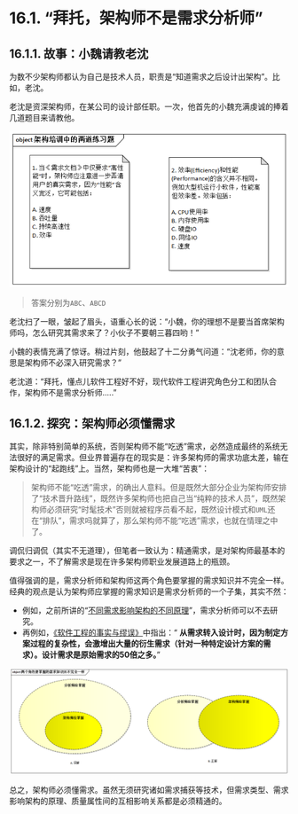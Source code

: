 # 16.1. “拜托，架构师不是需求分析师”

## 16.1.1. 故事：小魏请教老沈

为数不少架构师都认为自己是技术人员，职责是“知道需求之后设计出架构”。比如，老沈。

老沈是资深架构师，在某公司的设计部任职。一次，他首先的小魏充满虔诚的捧着几道题目来请教他。

![架构培训中的两道练习题](images/架构培训中的两道练习题.png)

> 答案分别为`ABC`、`ABCD`

老沈扫了一眼，皱起了眉头，语重心长的说：“小魏，你的理想不是要当首席架构师吗，怎么研究其需求来了？小伙子不要朝三暮四哟！”

小魏的表情充满了惊讶。稍过片刻，他鼓起了十二分勇气问道：“沈老师，你的意思是架构师不必深入研究需求？”

老沈道：“拜托，懂点儿软件工程好不好，现代软件工程讲究角色分工和团队合作，架构师不是需求分析师.....”

## 16.1.2. 探究：架构师必须懂需求

其实，除非特别简单的系统，否则架构师不能“吃透”需求，必然造成最终的系统无法很好的满足需求。但业界普遍存在的现实是：许多架构师的需求功底太差，输在架构设计的“起跑线”上。当然，架构师也是一大堆“苦衷”：

> 架构师不能“吃透”需求，的确出人意料。但是既然大部分企业为架构师安排了“技术晋升路线”，既然许多架构师也把自己当“纯粹的技术人员”，既然架构师必须研究“时髦技术”否则就被程序员看不起，既然设计模式和`UML`还在“排队”，需求吗就算了，那么架构师不能“吃透”需求，也就在情理之中了。

调侃归调侃（其实不无道理），但笔者一致认为：精通需求，是对架构师最基本的要求之一，不了解需求是现在许多架构师职业发展道路上的瓶颈。

值得强调的是，需求分析师和架构师这两个角色要掌握的需求知识并不完全一样。经典的观点是认为架构师应掌握的需求知识是需求分析师的一个子集，其实不然：

- 例如，之前所讲的“[不同需求影响架构的不同原理](../ch3/3.4.md#341-不同需求影响架构的不同原理才是架构设计的基础)”，需求分析师可以不去研究。
- 再例如，[《软件工程的事实与缪误》](https://book.douban.com/subject/1723351/)中指出：“ **从需求转入设计时，因为制定方案过程的复杂性，会激增出大量的衍生需求（针对一种特定设计方案的需求）。设计需求是原始需求的50倍之多。**”

![两个角色要掌握的需求知识并不完全一样](images/两个角色要掌握的需求知识并不完全一样.png)

总之，架构师必须懂需求。虽然无须研究诸如需求捕获等技术，但需求类型、需求影响架构的原理、质量属性间的互相影响关系都是必须精通的。
